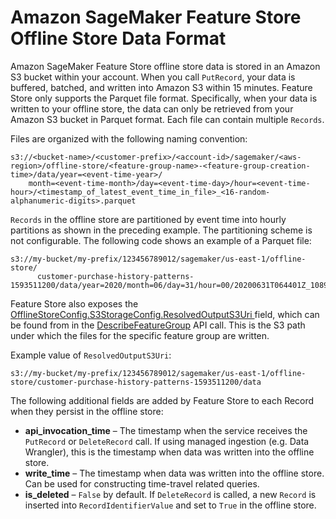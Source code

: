 # Amazon SageMaker Feature Store Offline Store Data Format<a name="feature-store-offline"></a>

 Amazon SageMaker Feature Store offline store data is stored in an Amazon S3 bucket within your account\. When you call `PutRecord`, your data is buffered, batched, and written into Amazon S3 within 15 minutes\. Feature Store only supports the Parquet file format\. Specifically, when your data is written to your offline store, the data can only be retrieved from your Amazon S3 bucket in Parquet format\. Each file can contain multiple `Records`\.

 Files are organized with the following naming convention:

```
s3://<bucket-name>/<customer-prefix>/<account-id>/sagemaker/<aws-region>/offline-store/<feature-group-name>-<feature-group-creation-time>/data/year=<event-time-year>/
    month=<event-time-month>/day=<event-time-day>/hour=<event-time-hour>/<timestamp_of_latest_event_time_in_file>_<16-random-alphanumeric-digits>.parquet
```

`Records` in the offline store are partitioned by event time into hourly partitions as shown in the preceding example\. The partitioning scheme is not configurable\. The following code shows an example of a Parquet file:

```
s3://my-bucket/my-prefix/123456789012/sagemaker/us-east-1/offline-store/
      customer-purchase-history-patterns-1593511200/data/year=2020/month=06/day=31/hour=00/20200631T064401Z_108934320012Az11.parquet
```

 Feature Store also exposes the [OfflineStoreConfig\.S3StorageConfig\.ResolvedOutputS3Uri ](https://docs.aws.amazon.com/sagemaker/latest/APIReference/API_S3StorageConfig.html#sagemaker-Type-S3StorageConfig-ResolvedOutputS3Uri) field, which can be found from in the [DescribeFeatureGroup](https://docs.aws.amazon.com/sagemaker/latest/APIReference/API_DescribeFeatureGroup.html) API call\. This is the S3 path under which the files for the specific feature group are written\.

Example value of `ResolvedOutputS3Uri`:

```
s3://my-bucket/my-prefix/123456789012/sagemaker/us-east-1/offline-store/customer-purchase-history-patterns-1593511200/data
```

The following additional fields are added by Feature Store to each Record when they persist in the offline store: 
+  **api\_invocation\_time** – The timestamp when the service receives the `PutRecord` or `DeleteRecord` call\. If using managed ingestion \(e\.g\. Data Wrangler\), this is the timestamp when data was written into the offline store\.
+  **write\_time** – The timestamp when data was written into the offline store\. Can be used for constructing time\-travel related queries\. 
+  **is\_deleted** – `False` by default\. If `DeleteRecord` is called, a new `Record` is inserted into `RecordIdentifierValue` and set to `True` in the offline store\. 
